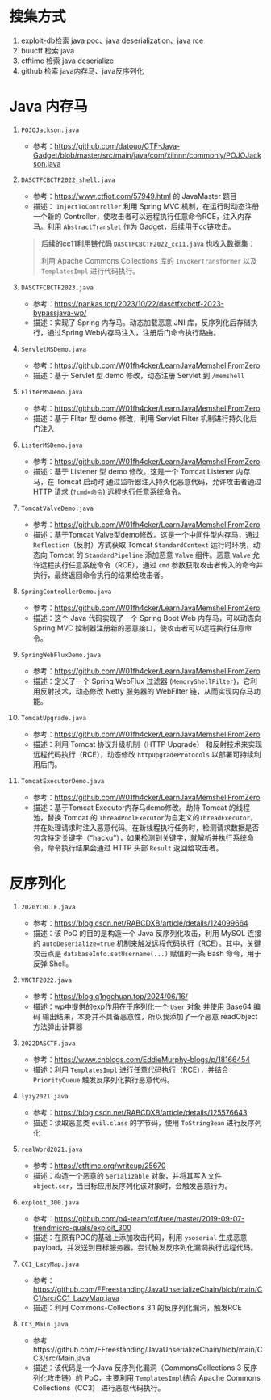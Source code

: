 # 搜集方式

1. exploit-db检索 java poc、java deserialization、java rce
2. buuctf 检索 java
3. ctftime 检索 java deserialize
4. github 检索 java内存马、java反序列化





# Java 内存马

1. `POJOJackson.java`

   - 参考：https://github.com/datouo/CTF-Java-Gadget/blob/master/src/main/java/com/xiinnn/commonly/POJOJackson.java

2. `DASCTFCBCTF2022_shell.java`

   - 参考：https://www.ctfiot.com/57949.html 的 JavaMaster 题目
   - 描述： `InjectToController` 利用 Spring MVC 机制，在运行时动态注册一个新的 Controller，使攻击者可以远程执行任意命令RCE，注入内存马。利用 `AbstractTranslet` 作为 Gadget，后续用于cc链攻击。

   >  **后续的cc11利用链代码 `DASCTFCBCTF2022_cc11.java` 也收入数据集**：
   >
   > 利用 Apache Commons Collections 库的 `InvokerTransformer` 以及 `TemplatesImpl` 进行代码执行。

3. `DASCTFCBCTF2023.java`

   - 参考：https://pankas.top/2023/10/22/dasctfxcbctf-2023-bypassjava-wp/
   - 描述：实现了 Spring 内存马。动态加载恶意 JNI 库，反序列化后存储执行，通过Spring Web内存马注入，注册后门命令执行路由。

4. `ServletMSDemo.java`

   - 参考：https://github.com/W01fh4cker/LearnJavaMemshellFromZero
   - 描述：基于 Servlet 型 demo 修改，动态注册 Servlet 到 `/memshell`

5. `FliterMSDemo.java`

   - 参考：https://github.com/W01fh4cker/LearnJavaMemshellFromZero
   - 描述：基于 Fliter 型 demo 修改，利用 Servlet Filter 机制进行持久化后门注入

6. `ListerMSDemo.java`

   - 参考：https://github.com/W01fh4cker/LearnJavaMemshellFromZero
   - 描述：基于 Listener 型 demo 修改。这是一个 Tomcat Listener 内存马，在 Tomcat 启动时 通过监听器注入持久化恶意代码，允许攻击者通过 HTTP 请求 (`?cmd=命令`) 远程执行任意系统命令。

7. `TomcatValveDemo.java`

   - 参考：https://github.com/W01fh4cker/LearnJavaMemshellFromZero
   - 描述：基于Tomcat Valve型demo修改。这是一个中间件型内存马，通过 `Reflection`（反射）方式获取 Tomcat `StandardContext` 运行时环境，动态向 Tomcat 的 `StandardPipeline` 添加恶意 `Valve` 组件。恶意 `Valve` 允许远程执行任意系统命令（RCE），通过 `cmd` 参数获取攻击者传入的命令并执行，最终返回命令执行的结果给攻击者。

8. `SpringControllerDemo.java`

   - 参考：https://github.com/W01fh4cker/LearnJavaMemshellFromZero
   - 描述：这个 Java 代码实现了一个 Spring Boot Web 内存马，可以动态向 Spring MVC 控制器注册新的恶意接口，使攻击者可以远程执行任意命令。

9. `SpringWebFluxDemo.java`

   - 参考：https://github.com/W01fh4cker/LearnJavaMemshellFromZero
   - 描述：定义了一个 Spring WebFlux 过滤器 (`MemoryShellFilter`)，它利用反射技术，动态修改 Netty 服务器的 WebFilter 链，从而实现内存马功能。

10. `TomcatUpgrade.java`

    - 参考：https://github.com/W01fh4cker/LearnJavaMemshellFromZero
    - 描述：利用 Tomcat 协议升级机制（HTTP Upgrade） 和反射技术来实现远程代码执行（RCE），动态修改 `httpUpgradeProtocols` 以部署可持续利用后门。

11. `TomcatExecutorDemo.java`

    - 参考：https://github.com/W01fh4cker/LearnJavaMemshellFromZero
    - 描述：基于Tomcat Executor内存马demo修改。劫持 Tomcat 的线程池，替换 Tomcat 的 `ThreadPoolExecutor`为自定义的`ThreadExecutor`，并在处理请求时注入恶意代码。在新线程执行任务时，检测请求数据是否包含特定关键字（“hacku”），如果检测到关键字，就解析并执行系统命令，命令执行结果会通过 HTTP 头部 `Result` 返回给攻击者。

    

    

# 反序列化

1. `2020YCBCTF.java`

   - 参考：https://blog.csdn.net/RABCDXB/article/details/124099664
   - 描述：该 PoC 的目的是构造一个 Java 反序列化攻击，利用 MySQL 连接的 `autoDeserialize=true` 机制来触发远程代码执行（RCE）。其中，关键攻击点是 `databaseInfo.setUsername(...)` 赋值的一条 Bash 命令，用于反弹 Shell。

2. `VNCTF2022.java`

   - 参考：https://blog.q1ngchuan.top/2024/06/16/
   - 描述：wp中提供的exp作用在于序列化一个 `User` 对象 并使用 Base64 编码 输出结果，本身并不具备恶意性，所以我添加了一个恶意 readObject 方法弹出计算器

3. `2022DASCTF.java`

   - 参考：https://www.cnblogs.com/EddieMurphy-blogs/p/18166454
   - 描述：利用 `TemplatesImpl` 进行任意代码执行（RCE），并结合 `PriorityQueue` 触发反序列化执行恶意代码。

4. `lyzy2021.java`

   - 参考：https://blog.csdn.net/RABCDXB/article/details/125576643
   - 描述：读取恶意类 `evil.class` 的字节码，使用 `ToStringBean` 进行反序列化

5. `realWord2021.java`

   - 参考：https://ctftime.org/writeup/25670
   - 描述：构造一个恶意的 `Serializable` 对象，并将其写入文件 `object.ser`，当目标应用反序列化该对象时，会触发恶意行为。

6. `exploit_300.java`

   - 参考：https://github.com/p4-team/ctf/tree/master/2019-09-07-trendmicro-quals/exploit_300
   - 描述：在原有POC的基础上添加攻击代码，利用 `ysoserial` 生成恶意 payload，并发送到目标服务器，尝试触发反序列化漏洞执行远程代码。

7. `CC1_LazyMap.java`

   - 参考：https://github.com/FFreestanding/JavaUnserializeChain/blob/main/CC1/src/CC1_LazyMap.java
   - 描述：利用 Commons-Collections 3.1 的反序列化漏洞，触发RCE

8. `CC3_Main.java`

   - 参考https://github.com/FFreestanding/JavaUnserializeChain/blob/main/CC3/src/Main.java
   - 描述：该代码是一个Java 反序列化漏洞（CommonsCollections 3 反序列化攻击链）的 PoC，主要利用 `TemplatesImpl`结合 Apache Commons Collections（CC3） 进行恶意代码执行。

   
